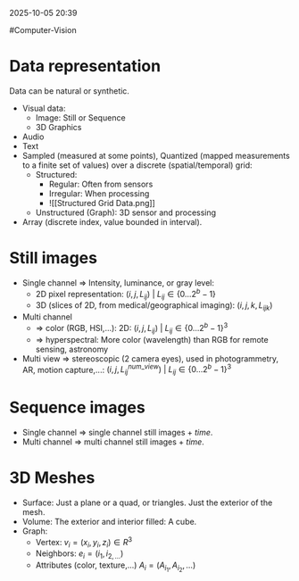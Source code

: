 2025-10-05 20:39

#Computer-Vision

# Data representation
Data can be natural or synthetic.
- Visual data:
	- Image: Still or Sequence
	- 3D Graphics
- Audio
- Text
- Sampled (measured at some points), Quantized (mapped measurements to a finite set of values) over a discrete (spatial/temporal) grid:
	- Structured: 
		- Regular: Often from sensors
		- Irregular: When processing
		- ![[Structured Grid Data.png]]
	- Unstructured (Graph): 3D sensor and processing
- Array (discrete index, value bounded in interval).
# Still images
- Single channel => Intensity, luminance, or gray level:
	- 2D pixel representation: $(i,j,L_{ij})\ |\ L_{ij}\in\{0\dots2^b-1\}$
	- 3D (slices of 2D, from medical/geographical imaging): $(i,j,k,L_{ijk})$
- Multi channel 
	- => color (RGB, HSI,...): 2D: $(i,j,L_{ij})\ |\ L_{ij}\in\{0\dots2^b-1\}^3$
	- => hyperspectral: More color (wavelength) than RGB for remote sensing, astronomy
- Multi view => stereoscopic (2 camera eyes), used in photogrammetry, AR, motion capture,...: $(i,j,L_{ij}^{num\_view})\ |\ L_{ij}\in\{0\dots2^b-1\}^3$
# Sequence images
- Single channel => single channel still images + $time$.
- Multi channel => multi channel still images + $time$.
# 3D Meshes
- Surface: Just a plane or a quad, or triangles. Just the exterior of the mesh.
- Volume: The exterior and interior filled: A cube.
- Graph:
	- Vertex: $v_{i}=(x_{i},y_{i},z_{i})\in R^3$
	- Neighbors: $e_{i}=(i_{1},i_{2,\dots})$
	- Attributes (color, texture,...) $A_{i}=(A_{i_{1}},A_{i_{2}},\dots)$